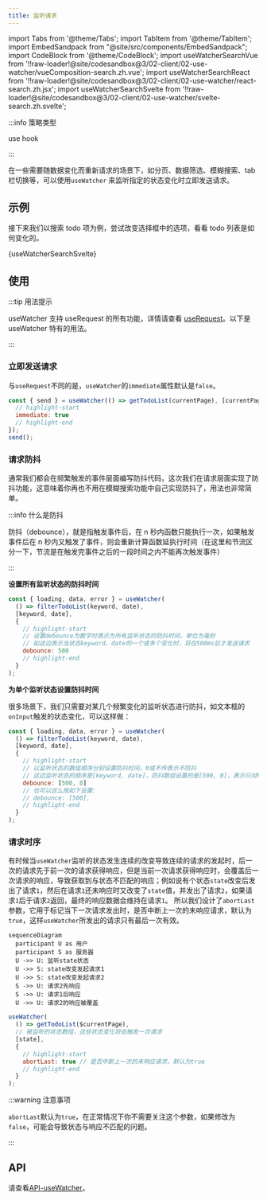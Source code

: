 ```yaml
---
title: 监听请求
---
```


import Tabs from '@theme/Tabs';
import TabItem from '@theme/TabItem';
import EmbedSandpack from "@site/src/components/EmbedSandpack";
import CodeBlock from '@theme/CodeBlock';
import useWatcherSearchVue from '!!raw-loader!@site/codesandbox@3/02-client/02-use-watcher/vueComposition-search.zh.vue';
import useWatcherSearchReact from '!!raw-loader!@site/codesandbox@3/02-client/02-use-watcher/react-search.zh.jsx';
import useWatcherSearchSvelte from '!!raw-loader!@site/codesandbox@3/02-client/02-use-watcher/svelte-search.zh.svelte';

:::info 策略类型

use hook

:::

在一些需要随数据变化而重新请求的场景下，如分页、数据筛选、模糊搜索、tab 栏切换等，可以使用`useWatcher` 来监听指定的状态变化时立即发送请求。

## 示例

接下来我们以搜索 todo 项为例，尝试改变选择框中的选项，看看 todo 列表是如何变化的。
<Tabs groupId="framework">
<TabItem value="1" label="vue composition">

<EmbedSandpack template="vue" mainFile={useWatcherSearchVue} editorHeight={800} />

</TabItem>
<TabItem value="2" label="react">

<EmbedSandpack template="react" mainFile={useWatcherSearchReact} editorHeight={800} />

</TabItem>
<TabItem value="3" label="svelte">

<CodeBlock language="html">{useWatcherSearchSvelte}</CodeBlock>

</TabItem>
</Tabs>

## 使用

:::tip 用法提示

useWatcher 支持 useRequest 的所有功能，详情请查看 [useRequest](/next/tutorial/client/strategy/use-request)。以下是 useWatcher 特有的用法。

:::

### 立即发送请求

与`useRequest`不同的是，`useWatcher`的`immediate`属性默认是`false`。

```javascript
const { send } = useWatcher(() => getTodoList(currentPage), [currentPage], {
  // highlight-start
  immediate: true
  // highlight-end
});
send();
```

### 请求防抖

通常我们都会在频繁触发的事件层面编写防抖代码，这次我们在请求层面实现了防抖功能，这意味着你再也不用在模糊搜索功能中自己实现防抖了，用法也非常简单。

:::info 什么是防抖

防抖（debounce），就是指触发事件后，在 n 秒内函数只能执行一次，如果触发事件后在 n 秒内又触发了事件，则会重新计算函数延执行时间（在这里和节流区分一下，节流是在触发完事件之后的一段时间之内不能再次触发事件）

:::

**设置所有监听状态的防抖时间**

```javascript
const { loading, data, error } = useWatcher(
  () => filterTodoList(keyword, date),
  [keyword, date],
  {
    // highlight-start
    // 设置debounce为数字时表示为所有监听状态的防抖时间，单位为毫秒
    // 如这边表示当状态keyword、date的一个或多个变化时，将在500ms后才发送请求
    debounce: 500
    // highlight-end
  }
);
```

**为单个监听状态设置防抖时间**

很多场景下，我们只需要对某几个频繁变化的监听状态进行防抖，如文本框的`onInput`触发的状态变化，可以这样做：

```javascript
const { loading, data, error } = useWatcher(
  () => filterTodoList(keyword, date),
  [keyword, date],
  {
    // highlight-start
    // 以监听状态的数组顺序分别设置防抖时间，0或不传表示不防抖
    // 这边监听状态的顺序是[keyword, date]，防抖数组设置的是[500, 0]，表示只对keyword单独设置防抖
    debounce: [500, 0]
    // 也可以这么按如下设置:
    // debounce: [500],
    // highlight-end
  }
);
```

### 请求时序

有时候当`useWatcher`监听的状态发生连续的改变导致连续的请求的发起时，后一次的请求先于前一次的请求获得响应，但是当前一次请求获得响应时，会覆盖后一次请求的响应，导致获取到与状态不匹配的响应；例如说有个状态`state`改变后发出了请求`1`，然后在请求`1`还未响应时又改变了`state`值，并发出了请求`2`，如果请求`1`后于请求`2`返回，最终的响应数据会维持在请求`1`。
所以我们设计了`abortLast`参数，它用于标记当下一次请求发出时，是否中断上一次的未响应请求，默认为`true`，这样`useWatcher`所发出的请求只有最后一次有效。

```mermaid
sequenceDiagram
  participant U as 用户
  participant S as 服务器
  U ->> U: 监听state状态
  U ->> S: state改变发起请求1
  U ->> S: state改变发起请求2
  S ->> U: 请求2先响应
  S ->> U: 请求1后响应
  U ->> U: 请求2的响应被覆盖
```

```javascript
useWatcher(
  () => getTodoList($currentPage),
  // 被监听的状态数组，这些状态变化将会触发一次请求
  [state],
  {
    // highlight-start
    abortLast: true // 是否中断上一次的未响应请求，默认为true
    // highlight-end
  }
);
```

:::warning 注意事项

`abortLast`默认为`true`，在正常情况下你不需要关注这个参数，如果修改为`false`，可能会导致状态与响应不匹配的问题。

:::

## API

请查看[API-useWatcher](/next/api/core-hooks#usewatcher)。

